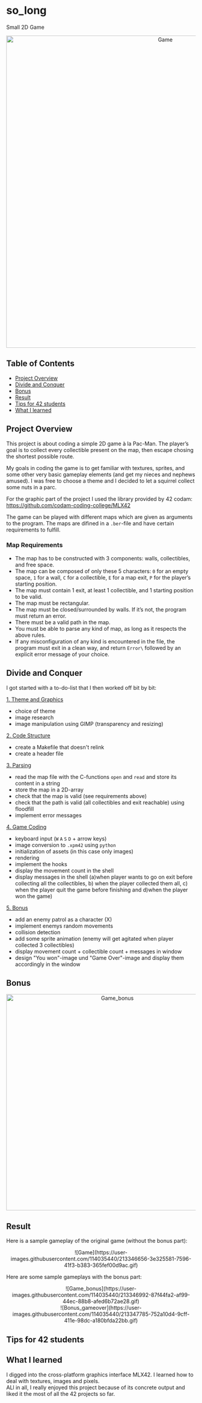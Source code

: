 # so_long
Small 2D Game

<div align="center">
<img width="830" alt="Game" src="https://user-images.githubusercontent.com/114035440/213333013-8745d1f6-42f9-41f8-9192-8cc0cd2e8d19.png">
</div>

## Table of Contents

* [Project Overview](#project-overview)
* [Divide and Conquer](#divide-and-conquer)
* [Bonus](#bonus)
* [Result](#result)
* [Tips for 42 students](#tips-for-42-students)
* [What I learned](#what-i-learned)

## Project Overview
This project is about coding a simple 2D game à la Pac-Man. The player’s goal is to collect every collectible present on the map, then escape chosing the shortest possible route.

My goals in coding the game is to get familiar with textures, sprites, and some other very basic gameplay elements (and get my nieces and nephews amused).
I was free to choose a theme and I decided to let a squirrel collect some nuts in a parc.

For the graphic part of the project I used the library provided by 42 codam: https://github.com/codam-coding-college/MLX42

The game can be played with different maps which are given as arguments to the program. The maps are difined in a ``.ber``-file and have certain requirements to fulfill.  

### Map Requirements 
* The map has to be constructed with 3 components: walls, collectibles, and free space.
* The map can be composed of only these 5 characters: 
    ``0`` for an empty space,
    ``1`` for a wall,
    ``C`` for a collectible,
    ``E`` for a map exit,
    ``P`` for the player’s starting position.
* The map must contain 1 exit, at least 1 collectible, and 1 starting position to be valid.
* The map must be rectangular.
* The map must be closed/surrounded by walls. If it’s not, the program must return an error.
* There must be a valid path in the map.
* You must be able to parse any kind of map, as long as it respects the above rules.
* If any misconfiguration of any kind is encountered in the file, the program must exit in a clean way, and return ``Error\`` followed by an explicit error   message of your choice.

## Divide and Conquer 
I got started with a to-do-list that I then worked off bit by bit:

<ins>1. Theme and Graphics</ins>
*   choice of theme 
*   image research 
*   image manipulation using GIMP (transparency and resizing)

<ins>2. Code Structure</ins>
*   create a Makefile that doesn't relink
*   create a header file 

<ins>3. Parsing</ins>
*   read the map file with the C-functions ``open`` and ``read`` and store its content in a string
*   store the map in a 2D-array
*   check that the map is valid (see requirements above)
*   check that the path is valid (all collectibles and exit reachable) using floodfill
*   implement error messages

<ins>4. Game Coding</ins>
*   keyboard input (``W`` ``A`` ``S`` ``D`` + arrow keys)
*   image conversion to ``.xpm42`` using ``python``
*   initialization of assets (in this case only images)
*   rendering 
*   implement the hooks
*   display the movement count in the shell
*   display messages in the shell (a)when player wants to go on exit before collecting all the collectibles, b) when the player collected them all, c) when     the player quit the game before finishing and d)when the player won the game)

<ins>5. Bonus</ins>
*   add an enemy patrol as a character (X)
*   implement enemys random movements 
*   collision detection
*   add some sprite animation (enemy will get agitated when player collected 3 collectibles)
*   display movement count + collectible count + messages in window 
*   design "You won"-image und "Game Over"-image and display them accordingly in the window 

## Bonus 
<div align="center">
<img width="575" alt="Game_bonus" src="https://user-images.githubusercontent.com/114035440/213343266-3b0d36bd-a0f5-4362-b8f2-b6bb08316dbc.png">
</div>

## Result 

Here is a sample gameplay of the original game (without the bonus part):
<div align="center">
![Game](https://user-images.githubusercontent.com/114035440/213346656-3e325581-7596-41f3-b383-365fef00d9ac.gif)
</div>

Here are some sample gameplays with the bonus part:
<div align="center">
![Game_bonus](https://user-images.githubusercontent.com/114035440/213346992-87f44fa2-af99-44ec-88b8-afed6b72ae28.gif)
</div>

<div align="center">
![Bonus_gameover](https://user-images.githubusercontent.com/114035440/213347785-752a10d4-9cff-411e-98dc-a180bfda22bb.gif)
</div>

## Tips for 42 students 

## What I learned 
I digged into the cross-platform graphics interface MLX42. I learned how to deal with textures, images and pixels.  
ALl in all, I really enjoyed this project because of its concrete output and liked it the most of all the 42 projects so far.
